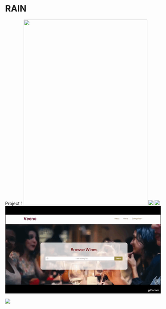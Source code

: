 # RAIN
Project 1
<img src="/assets/img/num1.gif" width="400" height="600">
<img src="/assets/img/num2.gif">
<img src="/assets/img/num3.gif">
<img src="/assets/img/num4.gif">
         
<img src="/assets/img/update.mp4">
